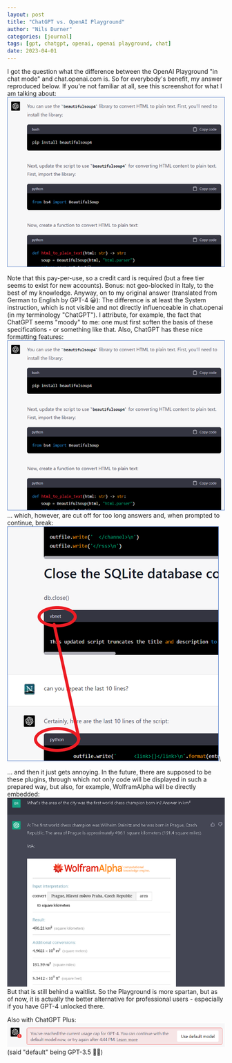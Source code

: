 ```yaml
---
layout: post
title: "ChatGPT vs. OpenAI Playground"
author: "Nils Durner"
categories: [journal]
tags: [gpt, chatgpt, openai, openai playground, chat]
date: 2023-04-01
---
```


I got the question what the difference between the OpenAI Playground "in chat mode" and chat.openai.com is. So for everybody's benefit, my answer reproduced below. If you're not familiar at all, see this screenshot for what I am talking about:
![Well-formatted code snippets in ChatGPT](assets/img/chatgpt-formatting.png)

Note that this pay-per-use, so a credit card is required (but a free tier seems to exist for new accounts). Bonus: not geo-blocked in Italy, to the best of my knowledge. Anyway, on to my original answer (translated from German to English by GPT-4 😀):
The difference is at least the System instruction, which is not visible and not directly influenceable in chat.openai (in my terminology "ChatGPT"). I attribute, for example, the fact that ChatGPT seems "moody" to me: one must first soften the basis of these specifications - or something like that.
Also, ChatGPT has these nice formatting features:\
![Well-formatted code snippets in ChatGPT](assets/img/chatgpt-formatting.png)\
... which, however, are cut off for too long answers and, when prompted to continue, break:\
![not so well-formatted code snippets in ChatGPT](assets/img/chatgpt-misformatting.png)\

... and then it just gets annoying.
In the future, there are supposed to be these plugins, through which not only code will be displayed in such a prepared way, but also, for example, WolframAlpha will be directly embedded:\
![not so well-formatted code snippets in ChatGPT](assets/img/chatgpt-plugins.png)\
But that is still behind a waitlist.
So the Playground is more spartan, but as of now, it is actually the better alternative for professional users - especially if you have GPT-4 unlocked there.

Also with ChatGPT Plus:\
![ChatGPT Plus on GPT-4 refuses any more work when limit is hit](assets/img/chatgpt-plus-limit.png)\
(said "default" being GPT-3.5 🙇‍♂️)
